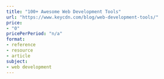 ```yaml
---
title: "100+ Awesome Web Development Tools"
url: "https://www.keycdn.com/blog/web-development-tools/"
price: 
- "0"
pricePerPeriod: "n/a"
format: 
- reference
- resource
- article
subject: 
- web development
---
```

